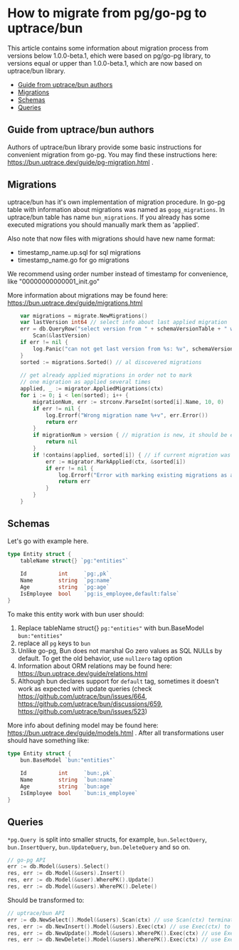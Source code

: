 # How to migrate from pg/go-pg to uptrace/bun

This article contains some information about migration process from versions below 1.0.0-beta.1,
ehich were based on pg/go-pg library, to versions equal or upper than 1.0.0-beta.1, which are now
based on uptrace/bun library.

* [Guide from uptrace/bun authors](#guide-from-uptracebun-authors)
* [Migrations](#migrations)
* [Schemas](#schemas)
* [Queries](#queries)

## Guide from uptrace/bun authors

Authors of uptrace/bun library provide some basic instructions for convenient migration from go-pg. You may
find these instructions here: https://bun.uptrace.dev/guide/pg-migration.html .

## Migrations 

uptrace/bun has it's own implementation of migration procedure. In go-pg table with information about
migrations was named as `gopg_migrations`. In uptrace/bun table has name `bun_migrations`. If you already 
has some executed migrations you should manually mark them as 'applied'. 

Also note that now files with migrations should have new name format: 
* timestamp_name.up.sql for sql migrations
* timestamp_name.go for go migrations

We recommend using order number instead of timestamp for convenience, like "00000000000001_init.go"

More information about migrations may be found here: https://bun.uptrace.dev/guide/migrations.html 

```go
    var migrations = migrate.NewMigrations()
    var lastVersion int64 // select info about last applied migration
	err = db.QueryRow("select version from " + schemaVersionTable + " where version <> 0 order by version::int desc limit 1;").
		Scan(&lastVersion)
	if err != nil {
		log.Panic("can not get last version from %s: %v", schemaVersionTable, err.Error())
	}
    sorted := migrations.Sorted() // al discovered migrations
	
	// get already applied migrations in order not to mark
	// one migration as applied several times
    applied, _ := migrator.AppliedMigrations(ctx)
    for i := 0; i < len(sorted); i++ {
        migrationNum, err := strconv.ParseInt(sorted[i].Name, 10, 0)
        if err != nil {
            log.Errorf("Wrong migration name %+v", err.Error())
            return err
        }
        if migrationNum > version { // migration is new, it should be executed
            return nil
        }
        if !contains(applied, sorted[i]) { // if current migration was not yet marked as applied
            err := migrator.MarkApplied(ctx, &sorted[i])
            if err != nil {
                log.Errorf("Error with marking existing migrations as applied %+v", err.Error())
                return err
            }
        }
    }
```

## Schemas

Let's go with example here. 

```go
type Entity struct {
    tableName struct{} `pg:"entities"`
	
	Id          int     `pg:,pk`
	Name        string  `pg:name`
	Age         string  `pg:age`
	IsEmployee  bool    `pg:is_employee,default:false`
}
```

To make this entity work with bun user should:
1. Replace tableName struct{} `pg:"entities"` with bun.BaseModel `bun:"entities"`
2. replace all `pg` keys to `bun`
3. Unlike go-pg, Bun does not marshal Go zero values as SQL NULLs by default. To get the old behavior, use `nullzero` tag option
4. Information about ORM relations may be found here: https://bun.uptrace.dev/guide/relations.html 
5. Although bun declares support for `default` tag, sometimes it doesn't work as expected with update queries (check https://github.com/uptrace/bun/issues/664, https://github.com/uptrace/bun/discussions/659, https://github.com/uptrace/bun/issues/523)

More info about defining model may be found here: https://bun.uptrace.dev/guide/models.html . 
After all transformations user should have something like:

```go
type Entity struct {
    bun.BaseModel `bun:"entities"`
	
	Id          int     `bun:,pk`
	Name        string  `bun:name`
	Age         string  `bun:age`
	IsEmployee  bool    `bun:is_employee`
}
```

## Queries 

`*pg.Query `is split into smaller structs, for example, `bun.SelectQuery`, `bun.InsertQuery`,
`bun.UpdateQuery`, `bun.DeleteQuery` and so on. 

```go
// go-pg API
err := db.Model(&users).Select()
res, err := db.Model(&users).Insert()
res, err := db.Model(&user).WherePK().Update()
res, err := db.Model(&users).WherePK().Delete()
```

Should be transformed to:
```go
// uptrace/bun API
err := db.NewSelect().Model(&users).Scan(ctx) // use Scan(ctx) terminate function
res, err := db.NewInsert().Model(&users).Exec(ctx) // use Exec(ctx) to execute request
res, err := db.NewUpdate().Model(&users).WherePK().Exec(ctx) // use Exec(ctx) to execute request
res, err := db.NewDelete().Model(&users).WherePK().Exec(ctx) // use Exec(ctx) to execute request
```